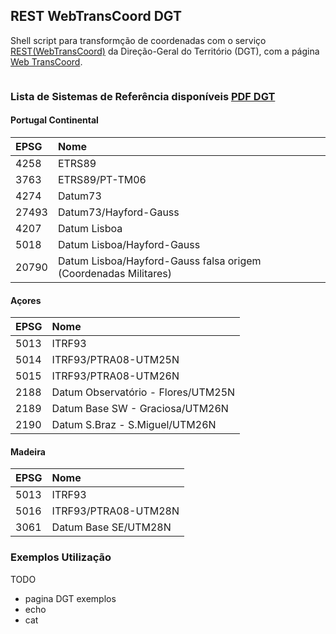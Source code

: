 ## REST WebTransCoord DGT
Shell script para transformção de coordenadas com o serviço [REST(WebTransCoord)](https://www.dgterritorio.gov.pt/geodesia/transformacao-coordenadas/Web-TransCoord) da Direção-Geral do Território (DGT), com a página [Web TransCoord](http://cgpr.dgterritorio.pt/webtranscoord/).

```txt

```

### Lista de Sistemas de Referência disponíveis [PDF DGT](https://www.dgterritorio.gov.pt/sites/default/files/ficheiros-geodesia/CodigosWebTransCoord.pdf)

#### Portugal Continental
|EPSG|Nome|
|:----|:-|
|4258 |ETRS89|
|3763 |ETRS89/PT-TM06|
|4274 |Datum73|
|27493|Datum73/Hayford-Gauss|
|4207 |Datum Lisboa|
|5018 |Datum Lisboa/Hayford-Gauss|
|20790|Datum Lisboa/Hayford-Gauss falsa origem (Coordenadas Militares)|

#### Açores
|EPSG|Nome|
|:----|:-|
|5013 |ITRF93|
|5014 |ITRF93/PTRA08-UTM25N|
|5015 |ITRF93/PTRA08-UTM26N|
|2188 |Datum Observatório - Flores/UTM25N|
|2189 |Datum Base SW - Graciosa/UTM26N|
|2190 |Datum S.Braz - S.Miguel/UTM26N|

#### Madeira
|EPSG|Nome|
|:----|:-|
|5013 |ITRF93|
|5016 |ITRF93/PTRA08-UTM28N|
|3061 |Datum Base SE/UTM28N|

### Exemplos Utilização
TODO
* pagina DGT exemplos
* echo
* cat
